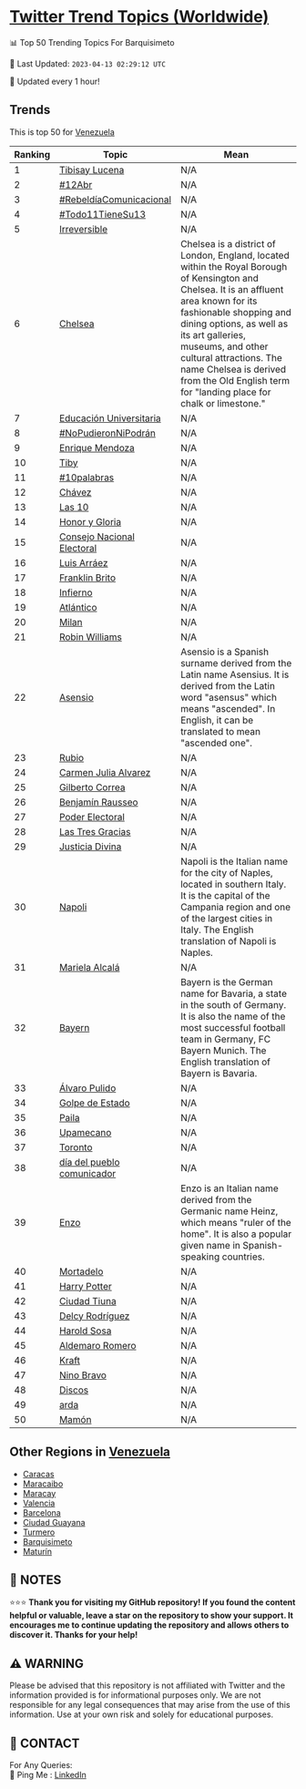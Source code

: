 [Twitter Trend Topics (Worldwide)](https://github.com/ErcinDedeoglu/Twitter-Trend-Topics)
==========


📊 Top 50 Trending Topics For Barquisimeto

📆 Last Updated: `2023-04-13 02:29:12 UTC`

🔧 Updated every 1 hour!


## Trends

This is top 50 for [Venezuela](</Venezuela>)

| Ranking | Topic | Mean |
| ------- | ------------ | ------------ |
| 1 | [Tibisay Lucena](http://twitter.com/search?q=Tibisay+Lucena) | N/A |
| 2 | [#12Abr](http://twitter.com/search?q=%2312Abr) | N/A |
| 3 | [#RebeldíaComunicacional](http://twitter.com/search?q=%23Rebeld%c3%adaComunicacional) | N/A |
| 4 | [#Todo11TieneSu13](http://twitter.com/search?q=%23Todo11TieneSu13) | N/A |
| 5 | [Irreversible](http://twitter.com/search?q=Irreversible) | N/A |
| 6 | [Chelsea](http://twitter.com/search?q=Chelsea) | Chelsea is a district of London, England, located within the Royal Borough of Kensington and Chelsea. It is an affluent area known for its fashionable shopping and dining options, as well as its art galleries, museums, and other cultural attractions. The name Chelsea is derived from the Old English term for "landing place for chalk or limestone." |
| 7 | [Educación Universitaria](http://twitter.com/search?q=Educaci%c3%b3n+Universitaria) | N/A |
| 8 | [#NoPudieronNiPodrán](http://twitter.com/search?q=%23NoPudieronNiPodr%c3%a1n) | N/A |
| 9 | [Enrique Mendoza](http://twitter.com/search?q=Enrique+Mendoza) | N/A |
| 10 | [Tiby](http://twitter.com/search?q=Tiby) | N/A |
| 11 | [#10palabras](http://twitter.com/search?q=%2310palabras) | N/A |
| 12 | [Chávez](http://twitter.com/search?q=Ch%c3%a1vez) | N/A |
| 13 | [Las 10](http://twitter.com/search?q=Las+10) | N/A |
| 14 | [Honor y Gloria](http://twitter.com/search?q=Honor+y+Gloria) | N/A |
| 15 | [Consejo Nacional Electoral](http://twitter.com/search?q=Consejo+Nacional+Electoral) | N/A |
| 16 | [Luis Arráez](http://twitter.com/search?q=Luis+Arr%c3%a1ez) | N/A |
| 17 | [Franklin Brito](http://twitter.com/search?q=Franklin+Brito) | N/A |
| 18 | [Infierno](http://twitter.com/search?q=Infierno) | N/A |
| 19 | [Atlántico](http://twitter.com/search?q=Atl%c3%a1ntico) | N/A |
| 20 | [Milan](http://twitter.com/search?q=Milan) | N/A |
| 21 | [Robin Williams](http://twitter.com/search?q=Robin+Williams) | N/A |
| 22 | [Asensio](http://twitter.com/search?q=Asensio) | Asensio is a Spanish surname derived from the Latin name Asensius. It is derived from the Latin word "asensus" which means "ascended". In English, it can be translated to mean "ascended one". |
| 23 | [Rubio](http://twitter.com/search?q=Rubio) | N/A |
| 24 | [Carmen Julia Alvarez](http://twitter.com/search?q=Carmen+Julia+Alvarez) | N/A |
| 25 | [Gilberto Correa](http://twitter.com/search?q=Gilberto+Correa) | N/A |
| 26 | [Benjamín Rausseo](http://twitter.com/search?q=Benjam%c3%adn+Rausseo) | N/A |
| 27 | [Poder Electoral](http://twitter.com/search?q=Poder+Electoral) | N/A |
| 28 | [Las Tres Gracias](http://twitter.com/search?q=Las+Tres+Gracias) | N/A |
| 29 | [Justicia Divina](http://twitter.com/search?q=Justicia+Divina) | N/A |
| 30 | [Napoli](http://twitter.com/search?q=Napoli) | Napoli is the Italian name for the city of Naples, located in southern Italy. It is the capital of the Campania region and one of the largest cities in Italy. The English translation of Napoli is Naples. |
| 31 | [Mariela Alcalá](http://twitter.com/search?q=Mariela+Alcal%c3%a1) | N/A |
| 32 | [Bayern](http://twitter.com/search?q=Bayern) | Bayern is the German name for Bavaria, a state in the south of Germany. It is also the name of the most successful football team in Germany, FC Bayern Munich. The English translation of Bayern is Bavaria. |
| 33 | [Álvaro Pulido](http://twitter.com/search?q=%c3%81lvaro+Pulido) | N/A |
| 34 | [Golpe de Estado](http://twitter.com/search?q=Golpe+de+Estado) | N/A |
| 35 | [Paila](http://twitter.com/search?q=Paila) | N/A |
| 36 | [Upamecano](http://twitter.com/search?q=Upamecano) | N/A |
| 37 | [Toronto](http://twitter.com/search?q=Toronto) | N/A |
| 38 | [día del pueblo comunicador](http://twitter.com/search?q=d%c3%ada+del+pueblo+comunicador) | N/A |
| 39 | [Enzo](http://twitter.com/search?q=Enzo) | Enzo is an Italian name derived from the Germanic name Heinz, which means "ruler of the home". It is also a popular given name in Spanish-speaking countries. |
| 40 | [Mortadelo](http://twitter.com/search?q=Mortadelo) | N/A |
| 41 | [Harry Potter](http://twitter.com/search?q=Harry+Potter) | N/A |
| 42 | [Ciudad Tiuna](http://twitter.com/search?q=Ciudad+Tiuna) | N/A |
| 43 | [Delcy Rodríguez](http://twitter.com/search?q=Delcy+Rodr%c3%adguez) | N/A |
| 44 | [Harold Sosa](http://twitter.com/search?q=Harold+Sosa) | N/A |
| 45 | [Aldemaro Romero](http://twitter.com/search?q=Aldemaro+Romero) | N/A |
| 46 | [Kraft](http://twitter.com/search?q=Kraft) | N/A |
| 47 | [Nino Bravo](http://twitter.com/search?q=Nino+Bravo) | N/A |
| 48 | [Discos](http://twitter.com/search?q=Discos) | N/A |
| 49 | [arda](http://twitter.com/search?q=arda) | N/A |
| 50 | [Mamón](http://twitter.com/search?q=Mam%c3%b3n) | N/A |



## Other Regions in [Venezuela](</Venezuela>)

* [Caracas](</Venezuela/Caracas.md>)
* [Maracaibo](</Venezuela/Maracaibo.md>)
* [Maracay](</Venezuela/Maracay.md>)
* [Valencia](</Venezuela/Valencia.md>)
* [Barcelona](</Venezuela/Barcelona.md>)
* [Ciudad Guayana](</Venezuela/Ciudad Guayana.md>)
* [Turmero](</Venezuela/Turmero.md>)
* [Barquisimeto](</Venezuela/Barquisimeto.md>)
* [Maturín](</Venezuela/Maturín.md>)



## 📝 NOTES

⭐⭐⭐ **Thank you for visiting my GitHub repository! If you found the content helpful or valuable, leave a star on the repository to show your support. It encourages me to continue updating the repository and allows others to discover it. Thanks for your help!**


## ⚠️ WARNING

Please be advised that this repository is not affiliated with Twitter and the information provided is for informational purposes only. We are not responsible for any legal consequences that may arise from the use of this information. Use at your own risk and solely for educational purposes.


## 📨 CONTACT

 For Any Queries:  
            🏓 Ping Me : [LinkedIn](https://www.linkedin.com/in/ercindedeoglu/)
